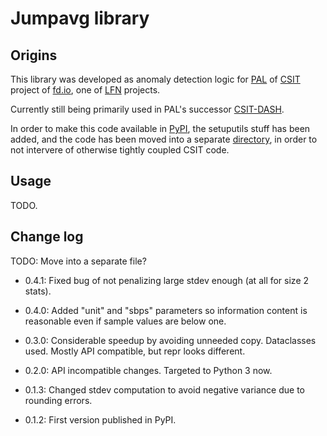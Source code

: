 # Jumpavg library

## Origins

This library was developed as anomaly detection logic
for [PAL](https://wiki.fd.io/view/CSIT/Design_Optimizations#Presentation_and_Analytics_Layer "Presentation and Analysis Layer")
of [CSIT](https://wiki.fd.io/view/CSIT "Continuous System and Integration Testing")
project of [fd.io](https://fd.io/ "Fast Data"),
one of [LFN](https://www.linuxfoundation.org/projects/networking/ "Linux Foundation Networking") projects.

Currently still being primarily used in PAL's successor [CSIT-DASH](https://csit.fd.io).

In order to make this code available in [PyPI](https://pypi.org/ "Python Package Index"),
the setuputils stuff has been added,
and the code has been moved into a separate [directory](https://gerrit.fd.io/r/gitweb?p=csit.git;a=tree;f=PyPI/jumpavg),
in order to not intervere of otherwise tightly coupled CSIT code.

## Usage

TODO.

## Change log

TODO: Move into a separate file?

+ 0.4.1: Fixed bug of not penalizing large stdev enough (at all for size 2 stats).

+ 0.4.0: Added "unit" and "sbps" parameters so information content
  is reasonable even if sample values are below one.

+ 0.3.0: Considerable speedup by avoiding unneeded copy. Dataclasses used.
  Mostly API compatible, but repr looks different.

+ 0.2.0: API incompatible changes. Targeted to Python 3 now.

+ 0.1.3: Changed stdev computation to avoid negative variance due to rounding errors.

+ 0.1.2: First version published in PyPI.
